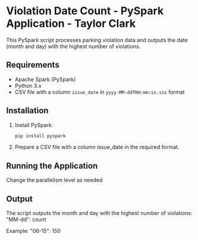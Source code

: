 # Violation Date Count - PySpark Application - Taylor Clark

This PySpark script processes parking violation data and outputs the date (month and day) with the highest number of violations.

## Requirements

- Apache Spark (PySpark)
- Python 3.x
- CSV file with a column `issue_date` in `yyyy-MM-ddTHH:mm:ss.sss` format

## Installation

1. Install PySpark:

   ```bash
   pip install pyspark

2. Prepare a CSV file with a column issue_date in the required format.

## Running the Application

Change the parallelism level as needed

## Output
The script outputs the month and day with the highest number of violations:
"MM-dd": count

Example:
"06-15": 150

